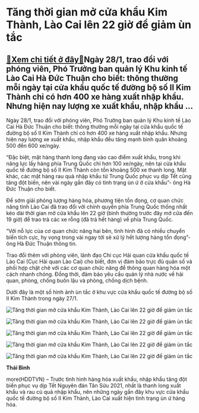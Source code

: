 Tăng thời gian mở cửa khẩu Kim Thành, Lào Cai lên 22 giờ để giảm ùn tắc
=======================================================================

[:gift:Xem chi tiết ở đây:gift:](https://hddtvn.com/tang-thoi-gian-mo-cua-khau-kim-thanh-lao-cai-len-22-gio-de-giam-un-tac/)Ngày 28/1, trao đổi với phóng viên, Phó Trưởng ban quản lý Khu kinh tế Lào Cai Hà Đức Thuận cho biết: thông thường mỗi ngày tại cửa khẩu quốc tế đường bộ số II Kim Thành chỉ có hơn 400 xe hàng xuất nhập khẩu. Nhưng hiện nay lượng xe xuất khẩu, nhập khẩu …
---------------------------------------------------------------------------------------------------------------------------------------------------------------------------------------------------------------------------------------------------------------


Ngày 28/1, trao đổi với phóng viên, Phó Trưởng ban quản lý Khu kinh tế Lào Cai Hà Đức Thuận cho biết: thông thường mỗi ngày tại cửa khẩu quốc tế đường bộ số II Kim Thành chỉ có hơn 400 xe hàng xuất nhập khẩu. Nhưng hiện nay lượng xe xuất khẩu, nhập khẩu đều tăng mạnh bình quân khoảng 500 đến 600 xe/ngày.


“Đặc biệt, mặt hàng thanh long đang vào cao điểm xuất khẩu, trong khi năng lực lấy hàng phía Trung Quốc chỉ hơn 100 xe/ngày, nên tại cửa khẩu quốc tế đường bộ số II Kim Thành còn tồn khoảng 500 xe thanh long. Mặt khác, các mặt hàng rau quả nhập khẩu từ Trung Quốc phục vụ dịp Tết cũng tăng đột biến, nên vài ngày gần đây có tình trạng ùn ứ ở cửa khẩu”- ông Hà Đức Thuận cho biết.


Để sớm giải phóng lượng hàng hóa, phương tiện tồn đọng, cơ quan chức năng tỉnh Lào Cai đã trao đổi với chính quyền phía Trung Quốc thống nhất kéo dài thời gian mở cửa khẩu lên 22 giờ (bình thường trước đây mở cửa đến 19 giờ) để trao trả các xe rỗng (đã trả hết hàng) về phía Trung Quốc.


“Với nỗ lực của cơ quan chức năng hai bên, tình hình đã có nhiều chuyển biến tích cực, hy vọng trong vài ngay tới sẽ xử lý hết lượng hàng tồn đọng”- ông Hà Đức Thuận thông tin.


Trao đổi thêm với phóng viên, lãnh đạo Chi cục Hải quan cửa khẩu quốc tế Lào Cai (Cục Hải quan Lào Cai) cho biết, đơn vị đảm bảo trực đủ quân số và phối hợp chặt chẽ với các cơ quan chức năng để thông quan hàng hóa một cách nhanh chóng. Đồng thời, đảm bảo yêu cầu quản lý nhà nước về hải quan, phòng, chống buôn lậu và phòng, chống dịch bệnh.


Dưới đây là một số hình ảnh ùn tắc ở khu vực cửa khẩu quốc tế đường bộ số II Kim Thành trong ngày 27/1.





![Tăng thời gian mở cửa khẩu Kim Thành, Lào Cai lên 22 giờ để giảm ùn tắc](https://hddtvn.com/wp-content/uploads/2021/01/5305_z2301097375852_1608b56b6502e95be7dd60dd369d91be.jpg "Tăng thời gian mở cửa khẩu Kim Thành, Lào Cai lên 22 giờ để giảm ùn tắc")






![Tăng thời gian mở cửa khẩu Kim Thành, Lào Cai lên 22 giờ để giảm ùn tắc](https://hddtvn.com/wp-content/uploads/2021/01/5307_z2301097382278_b6f1ce9807bb8ea2bdd7bd10b2d46781.jpg "Tăng thời gian mở cửa khẩu Kim Thành, Lào Cai lên 22 giờ để giảm ùn tắc")






![Tăng thời gian mở cửa khẩu Kim Thành, Lào Cai lên 22 giờ để giảm ùn tắc](https://hddtvn.com/wp-content/uploads/2021/01/5309_z2301097518542_27b8d92a7e3039b2a64b0e768fd01be2.jpg "Tăng thời gian mở cửa khẩu Kim Thành, Lào Cai lên 22 giờ để giảm ùn tắc")






![Tăng thời gian mở cửa khẩu Kim Thành, Lào Cai lên 22 giờ để giảm ùn tắc](https://hddtvn.com/wp-content/uploads/2021/01/5310_z2301097839955_c8b1cc0ea8c75e7a294fa5f34af8bd90.jpg "Tăng thời gian mở cửa khẩu Kim Thành, Lào Cai lên 22 giờ để giảm ùn tắc")






![Tăng thời gian mở cửa khẩu Kim Thành, Lào Cai lên 22 giờ để giảm ùn tắc](https://hddtvn.com/wp-content/uploads/2021/01/5312_z2301098092443_fa3ef247d14d39885fe7a5371f656e1f.jpg "Tăng thời gian mở cửa khẩu Kim Thành, Lào Cai lên 22 giờ để giảm ùn tắc")




**Thái Bình**



more(HDDTVN) – Trước tình hình hàng hóa xuất khẩu, nhập khẩu tăng đột biến phục vụ dịp Tết Nguyên đán Tân Sửu 2021, nhất là thanh long xuất khẩu và rau củ quả nhập khẩu, nên những ngày gần đây khu vực cửa khẩu quốc tế đường bộ số II Kim Thành, Lào Cai xuất hiện tình trạng ùn ứ hàng hóa.

